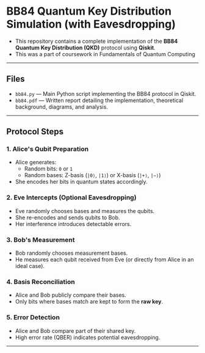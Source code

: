 # BB84 Quantum Key Distribution Simulation (with Eavesdropping)

- This repository contains a complete implementation of the **BB84 Quantum Key Distribution (QKD)** protocol using **Qiskit**. 
- This was a part of coursework in Fundamentals of Quantum Computing
  
---

## Files

- `bb84.py` — Main Python script implementing the BB84 protocol in Qiskit.
- `bb84.pdf` — Written report detailing the implementation, theoretical background, diagrams, and analysis.

---

## Protocol Steps

### 1. Alice's Qubit Preparation
- Alice generates:
  - Random bits: `0` or `1`
  - Random bases: Z-basis (`|0⟩`, `|1⟩`) or X-basis (`|+⟩`, `|−⟩`)
- She encodes her bits in quantum states accordingly.

### 2. Eve Intercepts (Optional Eavesdropping)
- Eve randomly chooses bases and measures the qubits.
- She re-encodes and sends qubits to Bob.
- Her interference introduces detectable errors.

### 3. Bob's Measurement
- Bob randomly chooses measurement bases.
- He measures each qubit received from Eve (or directly from Alice in an ideal case).

### 4. Basis Reconciliation
- Alice and Bob publicly compare their bases.
- Only bits where bases match are kept to form the **raw key**.

### 5. Error Detection
- Alice and Bob compare part of their shared key.
- High error rate (QBER) indicates potential eavesdropping.

---
